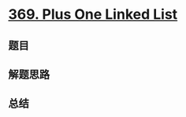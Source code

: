 # [369. Plus One Linked List](https://leetcode.com/problems/plus-one-linked-list/)

## 题目


## 解题思路


## 总结


